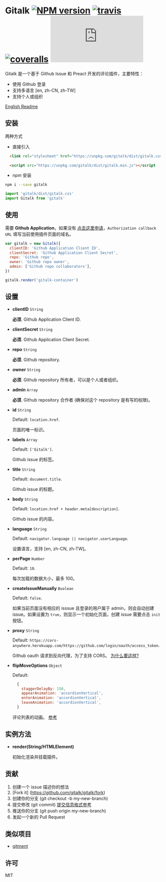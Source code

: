 # Gitalk [![NPM version][npm-version-image]][npm-version-url] [![travis][travis-image]][travis-url] [![coveralls][coveralls-image]][coveralls-url] [![gzip][gzip-size]][gzip-url]

Gitalk 是一个基于 Github Issue 和 Preact 开发的评论插件，主要特性：

- 使用 Github 登录
- 支持多语言 [en, zh-CN, zh-TW]
- 支持个人或组织

[English Readme](https://github.com/gitalk/gitalk/blob/master/readme.md)

## 安装

两种方式

- 直接引入
```html
  <link rel="stylesheet" href="https://unpkg.com/gitalk/dist/gitalk.css">
  
  <script src="https://unpkg.com/gitalk/dist/gitalk.min.js"></script
```

- npm 安装

```sh
npm i --save gitalk
```

```js
import 'gitalk/dist/gitalk.css'
import Gitalk from 'gitalk'
```

## 使用

需要 **Github Application**，如果没有 [点击这里申请](https://github.com/settings/applications/new)，`Authorization callback URL` 填写当前使用插件页面的域名。

```js
var gitalk = new Gitalk({
  clientID: 'Github Application Client ID',
  clientSecret: 'Github Application Client Secret',
  repo: 'Github repo',
  owner: 'Github repo owner',
  admin: ['Github repo collaborators'],
})

gitalk.render('gitalk-container')
```


## 设置

- **clientID** `String` 

  **必须**. Github Application Client ID.

- **clientSecret** `String` 

  **必须**. Github Application Client Secret.

- **repo** `String` 

  **必须**. Github repository.

- **owner** `String` 

  **必须**. Github repository 所有者，可以是个人或者组织。

- **admin** `Array` 

  **必须**. Github repository 合作者 (确保对这个 repository 是有写的权限)。

- **id** `String` 
  
  Default: `location.href`.

  页面的唯一标识。

- **labels** `Array` 
  
  Default: `['Gitalk']`.

  Github issue 的标签。

- **title** `String` 
  
  Default: `document.title`.

  Github issue 的标题。

- **body** `String` 
  
  Default: `location.href + header.meta[description]`.

  Github issue 的内容。

- **language** `String` 
  
  Default: `navigator.language || navigator.userLanguage`.

  设置语言，支持 [en, zh-CN, zh-TW]。

- **perPage** `Number` 
  
  Default: `10`.

  每次加载的数据大小，最多 100。

- **createIssueManually** `Boolean` 
  
  Default: `false`.

  如果当前页面没有相应的 isssue 且登录的用户属于 admin，则会自动创建 issue。如果设置为 `true`，则显示一个初始化页面，创建 issue 需要点击 `init` 按钮。

- **proxy** `String` 

  Default: `https://cors-anywhere.herokuapp.com/https://github.com/login/oauth/access_token`.

   Github oauth 请求到反向代理，为了支持 CORS。 [为什么要这样?](https://github.com/isaacs/github/issues/330)

- **flipMoveOptions** `Object` 
  
  Default:
  ```js
    {
      staggerDelayBy: 150,
      appearAnimation: 'accordionVertical',
      enterAnimation: 'accordionVertical',
      leaveAnimation: 'accordionVertical',
    }
  ```

  评论列表的动画。 [参考](https://github.com/joshwcomeau/react-flip-move/blob/master/documentation/enter_leave_animations.md)


## 实例方法

- **render(String/HTMLElement)**

  初始化渲染并挂载插件。

## 贡献

1. 创建一个 issue 描述你的想法
2. [Fork it] (https://github.com/gitalk/gitalk/fork)
3. 创建你的分支 (git checkout -b my-new-branch)
4. 提交修改 (git commit) [提交信息格式参考](https://github.com/angular/angular.js/blob/master/CONTRIBUTING.md#-git-commit-guidelines)
5. 推送你的分支 (git push origin my-new-branch)
6. 发起一个新的 Pull Request

## 类似项目

- [gitment](https://github.com/imsun/gitment)

## 许可

MIT

[npm-version-image]: https://img.shields.io/npm/v/gitalk.svg?style=flat-square
[npm-version-url]: https://www.npmjs.com/package/gitalk
[travis-image]: https://img.shields.io/travis/gitalk/gitalk/master.svg?style=flat-square
[travis-url]: https://travis-ci.org/gitalk/gitalk
[coveralls-image]: https://img.shields.io/coveralls/gitalk/gitalk/master.svg?style=flat-square
[coveralls-url]: https://coveralls.io/github/gitalk/gitalk
[gzip-size]: http://img.badgesize.io/https://unpkg.com/gitalk/dist/gitalk.min.js?compression=gzip&style=flat-square
[gzip-url]: https://unpkg.com/gitalk/dist/gitalk.min.js
